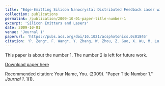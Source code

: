 ```yaml
---
title: "Edge-Emitting Silicon Nanocrystal Distributed Feedback Laser with Extremely Low Exciton Threshold"
collection: publications
permalink: /publication/2009-10-01-paper-title-number-1
excerpt: 'Silicon Emitters and Lasers'
date: 2009-10-01
venue: 'Journal 1'
paperurl: 'https://pubs.acs.org/doi/10.1021/acsphotonics.0c01846'
citation: 'P. Zeng*, F. Wang*, Y. Zhang, W. Zhou, Z. Guo, X. Wu, M. Lu, and S. Zhang, Edge-Emitting Silicon Nanocrystal Distributed Feedback Laser with Extremely Low Exciton Threshold, ACS Photonics 8, 1353 (2021).'
---
```

This paper is about the number 1. The number 2 is left for future work.

[Download paper here](http://academicpages.github.io/files/paper1.pdf)

Recommended citation: Your Name, You. (2009). "Paper Title Number 1." <i>Journal 1</i>. 1(1).
